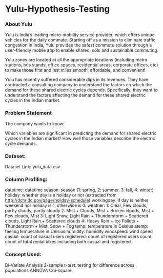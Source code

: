 # Yulu-Hypothesis-Testing

### About Yulu

Yulu is India’s leading micro-mobility service provider, which offers unique vehicles for the daily commute. Starting off as a mission to eliminate traffic congestion in India, Yulu provides the safest commute solution through a user-friendly mobile app to enable shared, solo and sustainable commuting.

Yulu zones are located at all the appropriate locations (including metro stations, bus stands, office spaces, residential areas, corporate offices, etc) to make those first and last miles smooth, affordable, and convenient!

Yulu has recently suffered considerable dips in its revenues. They have contracted a consulting company to understand the factors on which the demand for these shared electric cycles depends. Specifically, they want to understand the factors affecting the demand for these shared electric cycles in the Indian market.

### Problem Statement

The company wants to know:

Which variables are significant in predicting the demand for shared electric cycles in the Indian market?
How well those variables describe the electric cycle demands.


### Dataset:

Dataset Link: yulu_data.csv

### Column Profiling:

datetime: datetime
season: season (1: spring, 2: summer, 3: fall, 4: winter)
holiday: whether day is a holiday or not (extracted from http://dchr.dc.gov/page/holiday-schedule)
workingday: if day is neither weekend nor holiday is 1, otherwise is 0.
weather:
1: Clear, Few clouds, partly cloudy, partly cloudy
2: Mist + Cloudy, Mist + Broken clouds, Mist + Few clouds, Mist
3: Light Snow, Light Rain + Thunderstorm + Scattered clouds, Light Rain + Scattered clouds
4: Heavy Rain + Ice Pallets + Thunderstorm + Mist, Snow + Fog
temp: temperature in Celsius
atemp: feeling temperature in Celsius
humidity: humidity
windspeed: wind speed
casual: count of casual users
registered: count of registered users
count: count of total rental bikes including both casual and registered

### Concept Used:

Bi-Variate Analysis
2-sample t-test: testing for difference across populations
ANNOVA
Chi-square

